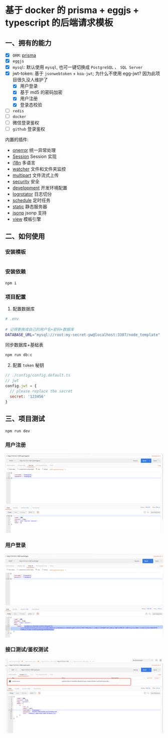 # 基于 docker 的 prisma + eggjs + typescript 的后端请求模板

## 一、拥有的能力

- [x] `ORM`: [prisma](https://www.prisma.io/docs/getting-started/quickstart)
- [x] `eggjs`
- [x] `mysql`: 默认使用 `mysql`, 也可一键切换成 `PostgreSQL` 、 `SQL Server`
- [x] jwt-token: 基于 `jsonwebtoken` + `koa-jwt`; 为什么不使用 egg-jwt? 因为此项目很久没人维护了
  - [x] 用户登录
  - [x] 基于 md5 的密码加密
  - [x] 用户注册
  - [x] 登录态校验
- [ ] `redis`
- [ ] `docker`
- [ ] 微信登录鉴权
- [ ] `github` 登录鉴权

内置的插件:

- [onerror](https://github.com/eggjs/egg-onerror) 统一异常处理
- [Session](https://github.com/eggjs/egg-session) Session 实现
- [i18n](https://github.com/eggjs/egg-i18n) 多语言
- [watcher](https://github.com/eggjs/egg-watcher) 文件和文件夹监控
- [multipart](https://github.com/eggjs/egg-multipart) 文件流式上传
- [security](https://github.com/eggjs/egg-security) 安全
- [development](https://github.com/eggjs/egg-development) 开发环境配置
- [logrotator](https://github.com/eggjs/egg-logrotator) 日志切分
- [schedule](https://github.com/eggjs/egg-schedule) 定时任务
- [static](https://github.com/eggjs/egg-static) 静态服务器
- [jsonp](https://github.com/eggjs/egg-jsonp) jsonp 支持
- [view](https://github.com/eggjs/egg-view) 模板引擎

## 二、如何使用

### 安装模板

```bash


```

### 安装依赖

```bash
npm i
```

### 项目配置

1. 配置数据库

```bash
# .env

# 记得更换成自己的用户名+密码+数据库
DATABASE_URL="mysql://root:my-secret-pw@localhost:3307/node_template"

```

同步数据库+基础表

```bash
npm run db:c
```

2. 配置 `token` 秘钥

```js
// ./config/config.default.ts
// jwt
config.jwt = {
  // please replace the secret
  secret: '123456'
}
```


## 三、项目测试

```bash
npm run dev
```

### 用户注册

![](./docs//imgs/register.png)


### 用户登录

![](./docs//imgs/login.png)

### 接口测试/鉴权测试

![](./docs//imgs/test.png)